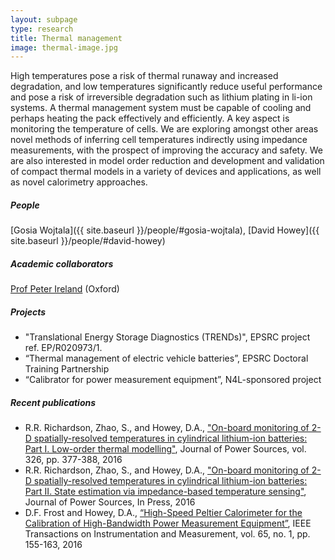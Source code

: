 ```yaml
---
layout: subpage
type: research
title: Thermal management
image: thermal-image.jpg
---
```


High temperatures pose a risk of thermal runaway and increased degradation, and low temperatures significantly reduce useful performance and pose a risk of irreversible degradation such as lithium plating in li-ion systems. A thermal management system must be capable of cooling and perhaps heating the pack effectively and efficiently. A key aspect is monitoring the temperature of cells. We are exploring amongst other areas novel methods of inferring cell temperatures indirectly using impedance measurements, with the prospect of improving the accuracy and safety. We are also interested in model order reduction and development and validation of compact thermal models in a variety of devices and applications, as well as novel calorimetry approaches.

##### People

[Gosia Wojtala]({{ site.baseurl }}/people/#gosia-wojtala), [David Howey]({{ site.baseurl }}/people/#david-howey)

##### Academic collaborators

[Prof Peter Ireland](http://www.eng.ox.ac.uk/thermofluids/people/peter-ireland) (Oxford)

##### Projects

- "Translational Energy Storage Diagnostics (TRENDs)", EPSRC project ref. EP/R020973/1.
- “Thermal management of electric vehicle batteries”, EPSRC Doctoral Training Partnership
- “Calibrator for power measurement equipment”, N4L-sponsored project

##### Recent publications

- R.R. Richardson, Zhao, S., and Howey, D.A., ["On-board monitoring of 2-D spatially-resolved temperatures in cylindrical lithium-ion batteries&#58; Part I. Low-order thermal modelling"](http://dx.doi.org/10.1016/j.jpowsour.2016.06.103), Journal of Power Sources, vol. 326, pp. 377-388, 2016
- R.R. Richardson, Zhao, S., and Howey, D.A., ["On-board monitoring of 2-D spatially-resolved temperatures in cylindrical lithium-ion batteries&#58; Part II. State estimation via impedance-based temperature sensing"](http://dx.doi.org/10.1016/j.jpowsour.2016.06.104), Journal of Power Sources, In Press, 2016
- D.F. Frost and Howey, D.A., [“High-Speed Peltier Calorimeter for the Calibration of High-Bandwidth Power Measurement Equipment”](http://arxiv.org/abs/1508.03514), IEEE Transactions on Instrumentation and Measurement, vol. 65, no. 1, pp. 155-163, 2016